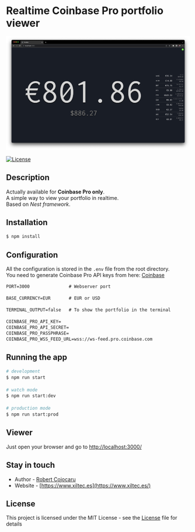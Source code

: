 # Realtime Coinbase Pro portfolio viewer

![Example](public/demo.png)

[![License](https://img.shields.io/badge/license-MIT-blue.svg)](LICENSE)

## Description

Actually available for **Coinbase Pro only**.
<br>
A simple way to view your portfolio in realtime.
<br>
Based on *Nest framework*.

## Installation

```bash
$ npm install
```

## Configuration

All the configuration is stored in the `.env` file from the root directory.
<br>
You need to generate Coinbase Pro API keys from here: [Coinbase](https://pro.coinbase.com/profile/api)

```env
PORT=3000				# Webserver port

BASE_CURRENCY=EUR		# EUR or USD

TERMINAL_OUTPUT=false	# To show the portfolio in the terminal

COINBASE_PRO_API_KEY=
COINBASE_PRO_API_SECRET=
COINBASE_PRO_PASSPHRASE=
COINBASE_PRO_WSS_FEED_URL=wss://ws-feed.pro.coinbase.com
```

## Running the app

```bash
# development
$ npm run start

# watch mode
$ npm run start:dev

# production mode
$ npm run start:prod
```

## Viewer

Just open your browser and go to [http://localhost:3000/](http://localhost:3000/)

## Stay in touch

- Author - [Robert Cojocaru](https://github.com/Robertndrei)
- Website - [https://www.xiltec.es](https://www.xiltec.es/)

## License

This project is licensed under the MIT License - see the [License](LICENSE) file for details

